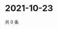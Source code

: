 # 2021-10-23

共 0 条

<!-- BEGIN WEIBO -->
<!-- 最后更新时间 Sat Oct 23 2021 12:14:04 GMT+0800 (China Standard Time) -->

<!-- END WEIBO -->
